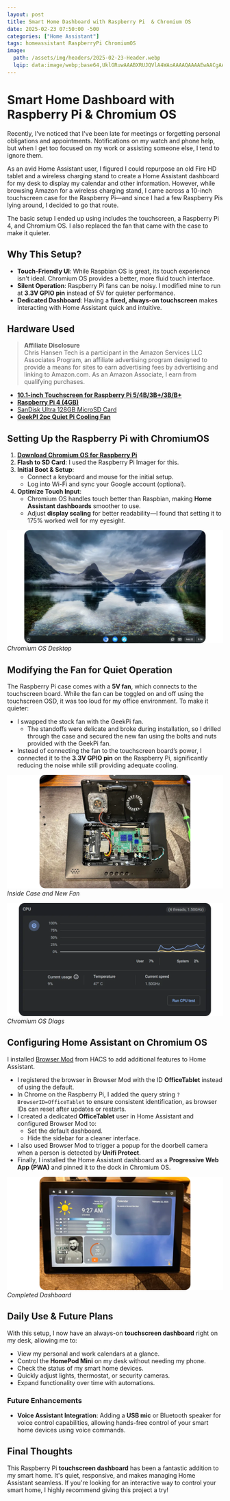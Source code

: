 ```yaml
---
layout: post
title: Smart Home Dashboard with Raspberry Pi  & Chromium OS
date: 2025-02-23 07:50:00 -500
categories: ["Home Assistant"]
tags: homeassistant RaspberryPi ChromiumOS
image:
  path: /assets/img/headers/2025-02-23-Header.webp
  lqip: data:image/webp;base64,UklGRuwAAABXRUJQVlA4WAoAAAAQAAAAEwAACgAAQUxQSB0AAAABHyAQIJz5z1BiIyKCEwTZNgazq+c9LxDR/xh6AABWUDggqAAAADAFAJ0BKhQACwA+kTiXR6WjIiEwCACwEglsAJ0yhHcmgiowp9RYmjvSeQjgKG8yjcgAAP7qV+JDnTRepI6jUdIpnU758DuqA7aZxZw4MGvlBewQyMf9qqKUdakaq18YE56t/QVgaRsOUFXYrPZKApGUTr02iR70UWUyDQ3cTN9zD7S1H5q1StoF6LRS34B4thkK0QX4sLTMvuwlIrkrRbZXSIFPqkQAAA==
---
```


# Smart Home Dashboard with Raspberry Pi  & Chromium OS

Recently, I've noticed that I've been late for meetings or forgetting personal obligations and appointments. Notifications on my watch and phone help, but when I get too focused on my work or assisting someone else, I tend to ignore them.

As an avid Home Assistant user, I figured I could repurpose an old Fire HD tablet and a wireless charging stand to create a Home Assistant dashboard for my desk to display my calendar and other information. However, while browsing Amazon for a wireless charging stand, I came across a 10-inch touchscreen case for the Raspberry Pi—and since I had a few Raspberry Pis lying around, I decided to go that route.

The basic setup I ended up using includes the touchscreen, a Raspberry Pi 4, and Chromium OS. I also replaced the fan that came with the case to make it quieter.

## **Why This Setup?**

- **Touch-Friendly UI**: While Raspbian OS is great, its touch experience isn't ideal. Chromium OS provides a better, more fluid touch interface.
- **Silent Operation**: Raspberry Pi fans can be noisy. I modified mine to run at **3.3V GPIO pin** instead of 5V for quieter performance.
- **Dedicated Dashboard**: Having a **fixed, always-on touchscreen** makes interacting with Home Assistant quick and intuitive.

## **Hardware Used**

>**Affiliate Disclosure**  
Chris Hansen Tech is a participant in the Amazon Services LLC Associates Program, an affiliate advertising program designed to provide a means for sites to earn advertising fees by advertising and linking to Amazon.com. As an Amazon Associate, I earn from qualifying purchases.

- [**10.1-inch Touchscreen for Raspberry Pi 5/4B/3B+/3B/B+**](https://amzn.to/3QCRdUF)
- [**Raspberry Pi 4 (4GB)**](https://amzn.to/3WZfhV2)
- [SanDisk Ultra 128GB MicroSD Card](https://amzn.to/4gESWDs)
- [**GeekPI 2pc Quiet Pi Cooling Fan**](https://amzn.to/3CRdcE0)


## **Setting Up the Raspberry Pi with ChromiumOS**

1. [**Download Chromium OS for Raspberry Pi**](https://github.com/FydeOS/chromium_os-raspberry_pi)
2. **Flash to SD Card**: I used the Raspberry Pi Imager for this.
3. **Initial Boot & Setup**:
    - Connect a keyboard and mouse for the initial setup.
    - Log into Wi-Fi and sync your Google account (optional).
4. **Optimize Touch Input**:
    - Chromium OS handles touch better than Raspbian, making **Home Assistant dashboards** smoother to use.
    - Adjust **display scaling** for better readability—I found that setting it to 175% worked well for my eyesight.

![Chromium Desktop](/assets/img/posts/2025-02-23-ChromiumDesktop.webp)
_Chromium OS Desktop_  

## **Modifying the Fan for Quiet Operation**

The Raspberry Pi case comes with a **5V fan**, which connects to the touchscreen board. While the fan can be toggled on and off using the touchscreen OSD, it was too loud for my office environment. To make it quieter:

- I swapped the stock fan with the GeekPi fan.
    - The standoffs were delicate and broke during installation, so I drilled through the case and secured the new fan using the bolts and nuts provided with the GeekPi fan.
- Instead of connecting the fan to the touchscreen board’s power, I connected it to the **3.3V GPIO pin** on the Raspberry Pi, significantly reducing the noise while still providing adequate cooling.

![Inside Case](/assets/img/posts/2025-02-23-InsideCase.webp)
_Inside Case and New Fan_

![CPU Temp](/assets/img/posts/2025-02-23-ChromiumDiag.webp)
_Chromium OS Diags_

## **Configuring Home Assistant on Chromium OS**

I installed [Browser Mod](https://github.com/thomasloven/hass-browser_mod) from HACS to add additional features to Home Assistant.

- I registered the browser in Browser Mod with the ID **OfficeTablet** instead of using the default.
- In Chrome on the Raspberry Pi, I added the query string `?BrowserID=OfficeTablet` to ensure consistent identification, as browser IDs can reset after updates or restarts.
- I created a dedicated **OfficeTablet** user in Home Assistant and configured Browser Mod to:
    - Set the default dashboard.
    - Hide the sidebar for a cleaner interface.
- I also used Browser Mod to trigger a popup for the doorbell camera when a person is detected by **Unifi Protect**.
- Finally, I installed the Home Assistant dashboard as a **Progressive Web App (PWA)** and pinned it to the dock in Chromium OS.

![Finished](/assets/img/posts/2025-02-23-Finished.webp)
_Completed Dashboard_

## **Daily Use & Future Plans**

With this setup, I now have an always-on **touchscreen dashboard** right on my desk, allowing me to:

- View my personal and work calendars at a glance.
- Control the **HomePod Mini** on my desk without needing my phone.
- Check the status of my smart home devices.
- Quickly adjust lights, thermostat, or security cameras.
- Expand functionality over time with automations.

### **Future Enhancements**

- **Voice Assistant Integration**: Adding a **USB mic** or Bluetooth speaker for voice control capabilities, allowing hands-free control of your smart home devices using voice commands.

## **Final Thoughts**

This Raspberry Pi **touchscreen dashboard** has been a fantastic addition to my smart home. It's quiet, responsive, and makes managing Home Assistant seamless. If you're looking for an interactive way to control your smart home, I highly recommend giving this project a try!